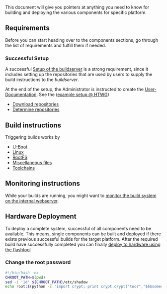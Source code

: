This document will give you pointers at anything you need to know for building
and deploying the various components for specific platform.

## Requirements
Before you can start heading over to the components sections, go through the
list of requirements and fulfill them if needed.

### Successful Setup
A successful [Setup of the buildserver](setup) is a strong requirement, since
it includes setting up the repositories that are used by users to supply the
build instructions to the *buildserver*.

At the end of the setup, the Administrator is instructed to create the
[User-Documentation](setup/user-documentation.md#Repositories). See the ([example setup @ HTWG](setup/examples/user-documentation.md))


* [Download repositories](common/checkout-repositories.md)
* [Determine repositories](common/checkout-repositories.md)

## Build instructions
Triggering builds works by 

* [U-Boot](usage/uboot)
* [Linux](usage/linux)
* [RootFS](usage/roofs)
* [Miscellaneous files](usage/misc)
* [Toolchains](usage/toolchains)

## Monitoring instructions
While your builds are running, you might want to 
[monitor the build system on the internal
webserver](usage/common/build-monitoring.md).

## Hardware Deployment
To deploy a complete system, successful of all components need to be available.
This means, single components can be built and deployed if there exists
previous successful builds for the target platform. After the required build
have successfully completed you can finally 
[deploy to hardware using the flashtool](flashtool)

### Change the root password

```bash
#!/bin/bash -ex
CHROOT_PATH=$(pwd)
sed -i '1d' ${CHROOT_PATH}/etc/shadow
echo root:$(python -c 'import crypt; print crypt.crypt("toor","$6$somesalt$")'):10770:0::::: >> ${CHROOT_PATH}/etc/shadow
```
